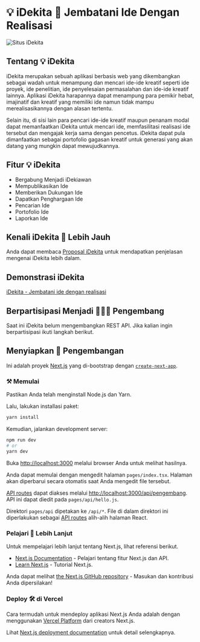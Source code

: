 # 💡 iDekita 🌉 Jembatani Ide Dengan Realisasi

![Situs iDekita](https://raw.githubusercontent.com/snowfluke/idekita/main/public/landing-idekita.png)

## Tentang 💡 iDekita

iDekita merupakan sebuah aplikasi berbasis web yang dikembangkan sebagai wadah untuk menampung dan mencari ide-ide kreatif seperti ide proyek, ide penelitian, ide penyelesaian permasalahan dan ide-ide kreatif lainnya. Aplikasi iDekita harapannya dapat menampung para pemikir hebat, imajinatif dan kreatif yang memiliki ide namun tidak mampu merealisasikannya dengan alasan tertentu.

Selain itu, di sisi lain para pencari ide-ide kreatif maupun penanam modal dapat memanfaatkan iDekita untuk mencari ide, memfasilitasi realisasi ide tersebut dan mengajak kerja sama dengan pencetus. iDekita dapat pula dimanfaatkan sebagai portofolio gagasan kreatif untuk generasi yang akan datang yang mungkin dapat mewujudkannya.

## Fitur 💡 iDekita

- Bergabung Menjadi iDekiawan
- Mempublikasikan Ide
- Memberikan Dukungan Ide
- Dapatkan Penghargaan Ide
- Pencarian Ide
- Portofolio Ide
- Laporkan Ide

## Kenali iDekita 💫 Lebih Jauh

Anda dapat membaca [Proposal iDekita](https://drive.google.com/file/d/1iixidxwUlPqslumHRVjmmyzz_CdHiEII/view?usp=sharing) untuk mendapatkan penjelasan mengenai iDekita lebih dalam.

## Demonstrasi iDekita

[iDekita - Jembatani ide dengan realisasi](https://idekita.herokuapp.com/)

## Berpartisipasi Menjadi 👨🏻‍💻 Pengembang

Saat ini iDekita belum mengembangkan REST API. Jika kalian ingin berpartisipasi ikuti langkah berikut.

## Menyiapkan 🧰 Pengembangan

Ini adalah proyek [Next.js](https://nextjs.org/) yang di-bootstrap dengan [`create-next-app`](https://github.com/vercel/next.js/tree/canary/packages/create-next-app).

### ⚒️ Memulai

Pastikan Anda telah menginstall Node.js dan Yarn.

Lalu, lakukan installasi paket:

```bash
yarn install
```

Kemudian, jalankan development server:

```bash
npm run dev
# or
yarn dev
```

Buka [http://localhost:3000](http://localhost:3000) melalui browser Anda untuk melihat hasilnya.

Anda dapat memulai dengan mengedit halaman `pages/index.tsx`. Halaman akan diperbarui secara otomatis saat Anda mengedit file tersebut.

[API routes](https://nextjs.org/docs/api-routes/introduction) dapat diakses melalui [http://localhost:3000/api/pengembang](http://localhost:3000/api/pengembang). API ini dapat diedit pada `pages/api/hello.js`.

Direktori `pages/api` dipetakan ke `/api/*`. File di dalam direktori ini diperlakukan sebagai [API routes](https://nextjs.org/docs/api-routes/introduction) alih-alih halaman React.

### Pelajari 📒 Lebih Lanjut

Untuk mempelajari lebih lanjut tentang Next.js, lihat referensi berikut.

- [Next.js Documentation](https://nextjs.org/docs) - Pelajari tentang fitur Next.js dan API.
- [Learn Next.js](https://nextjs.org/learn) - Tutorial Next.js.

Anda dapat melihat [the Next.js GitHub repository](https://github.com/vercel/next.js/) - Masukan dan kontribusi Anda dipersilakan!

### Deploy 🛠️ di Vercel

Cara termudah untuk mendeploy aplikasi Next.js Anda adalah dengan menggunakan [Vercel Platform](https://vercel.com/new?utm_medium=default-template&filter=next.js&utm_source=create-next-app&utm_campaign=create-next-app-readme) dari creators Next.js.

Lihat [Next.js deployment documentation](https://nextjs.org/docs/deployment) untuk detail selengkapnya.
